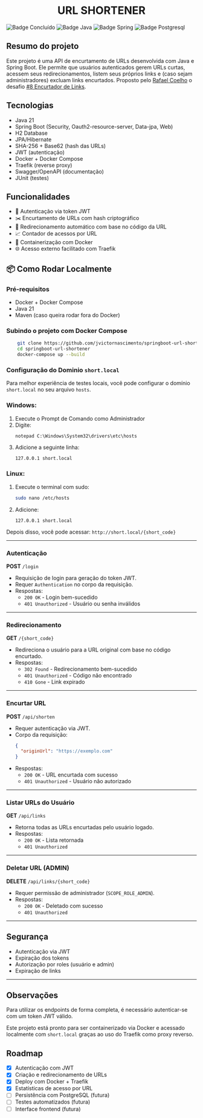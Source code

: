 <h1 align="center">URL SHORTENER</h1>

![Badge Concluído](https://img.shields.io/static/v1?label=Status&message=Desenvolvendo&color=red&style=for-the-badge)
![Badge Java](https://img.shields.io/static/v1?label=Java&message=17&color=red&style=for-the-badge&logo=java)
![Badge Spring](https://img.shields.io/static/v1?label=SpringBoot&message=v3.4.5&color=brightgreen&style=for-the-badge&logo=SpringBoot)
![Badge Postgresql](https://img.shields.io/static/v1?label=H2-Database&message=v2.3.232&color=blue&style=for-the-badge&logo=H2database)

## Resumo do projeto

Este projeto é uma API de encurtamento de URLs desenvolvida com Java e Spring Boot. Ele permite que usuários autenticados gerem URLs curtas, acessem seus redirecionamentos, listem seus próprios links e (caso sejam administradores) excluam links encurtados. Proposto pelo [Rafael Coelho](https://racoelho.com.br/) o desafio [#8 Encurtador de Links](https://racoelho.com.br/listas/desafios/encurtador-de-links).

## Tecnologias

- Java 21
- Spring Boot (Security, Oauth2-resource-server, Data-jpa, Web)
- H2 Database
- JPA/Hibernate
- SHA-256 + Base62 (hash das URLs)
- JWT (autenticação)
- Docker + Docker Compose
- Traefik (reverse proxy)
- Swagger/OpenAPI (documentação)
- JUnit (testes)

## Funcionalidades
- 🔐 Autenticação via token JWT
- ✂️ Encurtamento de URLs com hash criptográfico
- 🔁 Redirecionamento automático com base no código da URL
- 📈 Contador de acessos por URL
- 🐳 Containerização com Docker
- 🌐 Acesso externo facilitado com Traefik

## 📦 Como Rodar Localmente

### Pré-requisitos

- Docker + Docker Compose
- Java 21
- Maven (caso queira rodar fora do Docker)

### Subindo o projeto com Docker Compose

```bash
    git clone https://github.com/jvictornascimento/springboot-url-shortener.git
    cd springboot-url-shortener
    docker-compose up --build
````

### Configuração do Dominio `short.local`

Para melhor experiência de testes locais, você pode configurar o domínio `short.local` no seu arquivo `hosts`.

### Windows:
1. Execute o Prompt de Comando como Administrador
2. Digite:
   ```cmd
   notepad C:\Windows\System32\drivers\etc\hosts
   ```
3. Adicione a seguinte linha:
   ```
   127.0.0.1 short.local
   ```

### Linux:
1. Execute o terminal com sudo:
   ```bash
   sudo nano /etc/hosts
   ```
2. Adicione:
   ```
   127.0.0.1 short.local
   ```

Depois disso, você pode acessar: `http://short.local/{short_code}`

---
### Autenticação

**POST** `/login`
- Requisição de login para geração do token JWT.
- Requer `Authentication` no corpo da requisição.
- Respostas:
    - `200 OK` - Login bem-sucedido
    - `401 Unauthorized` - Usuário ou senha inválidos

---

### Redirecionamento

**GET** `/{short_code}`
- Redireciona o usuário para a URL original com base no código encurtado.
- Respostas:
    - `302 Found` - Redirecionamento bem-sucedido
    - `401 Unauthorized` - Código não encontrado
    - `410 Gone` - Link expirado

---

### Encurtar URL

**POST** `/api/shorten`
- Requer autenticação via JWT.
- Corpo da requisição:
  ```json
  {
    "originUrl": "https://exemplo.com"
  }
  ```
- Respostas:
    - `200 OK` - URL encurtada com sucesso
    - `401 Unauthorized` - Usuário não autorizado

---

### Listar URLs do Usuário

**GET** `/api/links`
- Retorna todas as URLs encurtadas pelo usuário logado.
- Respostas:
    - `200 OK` - Lista retornada
    - `401 Unauthorized`

---

### Deletar URL (ADMIN)

**DELETE** `/api/links/{short_code}`
- Requer permissão de administrador (`SCOPE_ROLE_ADMIN`).
- Respostas:
    - `200 OK` - Deletado com sucesso
    - `401 Unauthorized`

---

## Segurança

- Autenticação via JWT
- Expiração dos tokens
- Autorização por roles (usuário e admin)
- Expiração de links

---
## Observações

Para utilizar os endpoints de forma completa, é necessário autenticar-se com um token JWT válido.

Este projeto está pronto para ser containerizado via Docker e acessado localmente com `short.local` graças ao uso do Traefik como proxy reverso.

## Roadmap
- [x] Autenticação com JWT
- [x] Criação e redirecionamento de URLs
- [x] Deploy com Docker + Traefik
- [x] Estatísticas de acesso por URL
- [ ] Persistência com PostgreSQL (futura)
- [ ] Testes automatizados (futura)
- [ ] Interface frontend (futura)